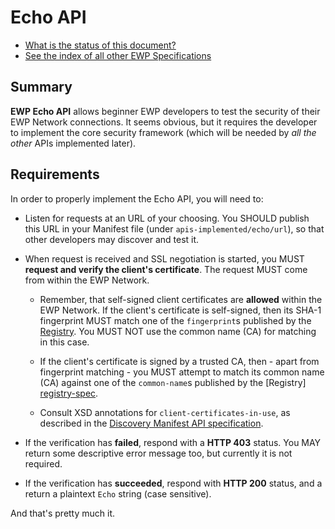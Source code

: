 Echo API
========

* [What is the status of this document?][statuses]
* [See the index of all other EWP Specifications][develhub]


Summary
-------

**EWP Echo API** allows beginner EWP developers to test the security of their
EWP Network connections. It seems obvious, but it requires the developer to
implement the core security framework (which will be needed by *all the other*
APIs implemented later).


Requirements
------------

In order to properly implement the Echo API, you will need to:

 * Listen for requests at an URL of your choosing. You SHOULD publish this URL
   in your Manifest file (under `apis-implemented/echo/url`), so that other
   developers may discover and test it.

 * When request is received and SSL negotiation is started, you MUST **request
   and verify the client's certificate**. The request MUST come from within the
   EWP Network.
   
   * Remember, that self-signed client certificates are **allowed** within the
     EWP Network. If the client's certificate is self-signed, then its SHA-1
     fingerprint MUST match one of the `fingerprint`s published by the
     [Registry][registry-spec]. You MUST NOT use the common name (CA) for
     matching in this case.
     
   * If the client's certificate is signed by a trusted CA, then - apart from
     fingerprint matching - you MUST attempt to match its common name (CA)
     against one of the `common-name`s published by the [Registry]
     [registry-spec].
     
   * Consult XSD annotations for `client-certificates-in-use`, as described in
     the [Discovery Manifest API specification][discovery-api].
   
 * If the verification has **failed**, respond with a **HTTP 403** status. You
   MAY return some descriptive error message too, but currently it is not
   required.

 * If the verification has **succeeded**, respond with **HTTP 200** status, and
   a return a plaintext `Echo` string (case sensitive). 

And that's pretty much it.


[registry-spec]: https://github.com/erasmus-without-paper/ewp-specs-api-registry/blob/master/README.md
[discovery-api]: https://github.com/erasmus-without-paper/ewp-specs-api-discovery/blob/master/README.md
[develhub]: http://developers.erasmuswithoutpaper.eu/
[statuses]: https://github.com/erasmus-without-paper/ewp-specs-management/blob/master/README.md#statuses
